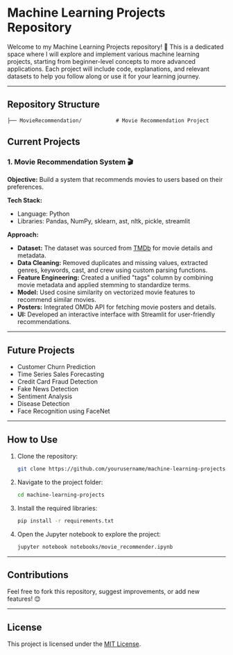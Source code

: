 # Machine Learning Projects Repository

Welcome to my Machine Learning Projects repository! 🚀 This is a dedicated space where I will explore and implement various machine learning projects, starting from beginner-level concepts to more advanced applications. Each project will include code, explanations, and relevant datasets to help you follow along or use it for your learning journey.

---

## Repository Structure

```
├── MovieRecommendation/           # Movie Recommendation Project
```

## Current Projects

### 1. **Movie Recommendation System** 🎬
   **Objective:** Build a system that recommends movies to users based on their preferences.
   
   **Tech Stack:**
   - Language: Python
   - Libraries: Pandas, NumPy, sklearn, ast, nltk, pickle, streamlit

   **Approach:**
   - **Dataset:** The dataset was sourced from [TMDb](https://www.themoviedb.org/) for movie details and metadata.
   - **Data Cleaning:** Removed duplicates and missing values, extracted genres, keywords, cast, and crew using custom parsing functions.
   - **Feature Engineering:** Created a unified "tags" column by combining movie metadata and applied stemming to standardize terms.
   - **Model:** Used cosine similarity on vectorized movie features to recommend similar movies.
   - **Posters:** Integrated OMDb API for fetching movie posters and details.
   - **UI:** Developed an interactive interface with Streamlit for user-friendly recommendations.

---

## Future Projects
- Customer Churn Prediction
- Time Series Sales Forecasting
- Credit Card Fraud Detection
- Fake News Detection
- Sentiment Analysis
- Disease Detection
- Face Recognition using FaceNet

---

## How to Use
1. Clone the repository:
   ```bash
   git clone https://github.com/yourusername/machine-learning-projects.git
   ```
2. Navigate to the project folder:
   ```bash
   cd machine-learning-projects
   ```
3. Install the required libraries:
   ```bash
   pip install -r requirements.txt
   ```
4. Open the Jupyter notebook to explore the project:
   ```bash
   jupyter notebook notebooks/movie_recommender.ipynb
   ```

---

## Contributions
Feel free to fork this repository, suggest improvements, or add new features! 😊

---

## License
This project is licensed under the [MIT License](LICENSE).
